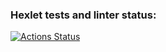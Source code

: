 ### Hexlet tests and linter status:
[![Actions Status](https://github.com/Nikita5343/layout-designer-project-lvl1/workflows/hexlet-check/badge.svg)](https://github.com/Nikita5343/layout-designer-project-lvl1/actions)
